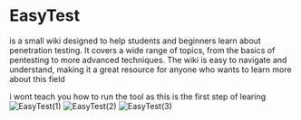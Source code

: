 # EasyTest
is a small wiki designed to help students and beginners learn about penetration testing. It covers a wide range of topics, from the basics of pentesting to more advanced techniques. The wiki is easy to navigate and understand, making it a great resource for anyone who wants to learn more about this field

i wont teach you how to run the tool as this is the first step of learing 
![EasyTest(1)](https://github.com/user-attachments/assets/3fb7eb66-5bc4-4a7e-9ee3-101978b5684c)
![EasyTest(2)](https://github.com/user-attachments/assets/2ed0f628-f289-4a2a-9bec-c22dc164bef1)
![EasyTest(3)](https://github.com/user-attachments/assets/6f5aca3c-ac3a-4185-bda2-e761e09e7ed5)
